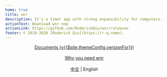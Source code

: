```yaml
---
home: true
title: wnr
description: It's a timer app with strong expansibility for computers. 
actionText: Download wnr now
actionLink: https://github.com/RoderickQiu/wnr/releases
footer: © 2019-2020 [Roderick Qiu](https://r-q.name).
---
```


<center><a href="./guide/1-basic-usage.html" class="btn btn--secondary">Documents (v{{$site.themeConfig.versionFor}})</a></center>

<br />

<center><a href="./why-wnr/yes-wnr.html" class="btn btn--third">Why you need wnr</a></center>

<br />

<center><a href="./zh/">中文</a> | English</center>
